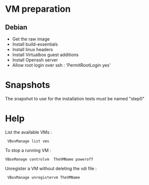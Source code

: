 VM preparation
==============

Debian
------

* Get the raw image
* Install build-essentials
* Install linux headers
* Install Virtualbox guest additions
* Install Openssh server
* Allow root login over ssh : 'PermitRootLogin yes'


Snapshots
=========

The snapshot to use for the installation tests must be named "step0"



Help
====

List the available VMs :

     VBoxManage list vms

To stop a running VM : 

    VBoxManage controlvm  TheVMName poweroff

Unregister a VM without deleting the vdi file :

     VBoxManage unregistervm TheVMName

